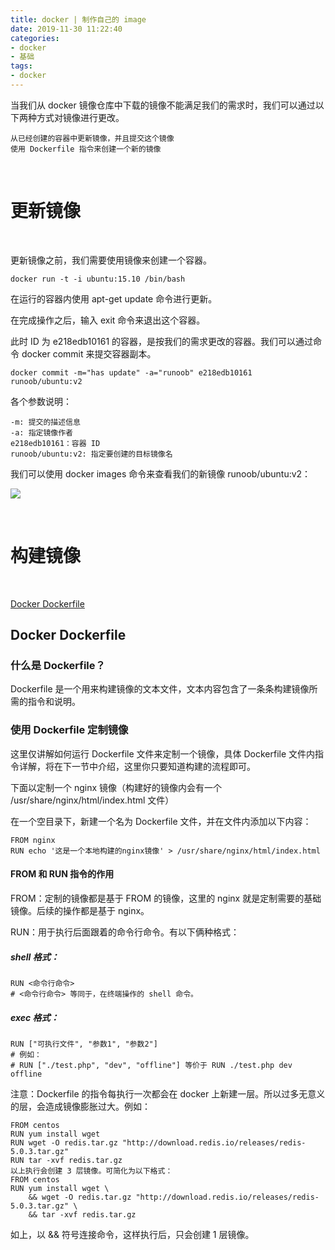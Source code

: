 ```yaml
---
title: docker | 制作自己的 image
date: 2019-11-30 11:22:40
categories:
- docker
- 基础
tags:
- docker
---
```

当我们从 docker 镜像仓库中下载的镜像不能满足我们的需求时，我们可以通过以下两种方式对镜像进行更改。

	从已经创建的容器中更新镜像，并且提交这个镜像
	使用 Dockerfile 指令来创建一个新的镜像

<!--more-->

<br/>

# 更新镜像

<br/>

更新镜像之前，我们需要使用镜像来创建一个容器。

	docker run -t -i ubuntu:15.10 /bin/bash

在运行的容器内使用 apt-get update 命令进行更新。

在完成操作之后，输入 exit 命令来退出这个容器。

此时 ID 为 e218edb10161 的容器，是按我们的需求更改的容器。我们可以通过命令 docker commit 来提交容器副本。

	docker commit -m="has update" -a="runoob" e218edb10161 runoob/ubuntu:v2

各个参数说明：

	-m: 提交的描述信息
	-a: 指定镜像作者
	e218edb10161：容器 ID
	runoob/ubuntu:v2: 指定要创建的目标镜像名

我们可以使用 docker images 命令来查看我们的新镜像 runoob/ubuntu:v2：

![](/images/docker/5_0.png)

<br/>

# 构建镜像

<br/>

[Docker Dockerfile](https://www.runoob.com/docker/docker-dockerfile.html)
## Docker Dockerfile

### 什么是 Dockerfile？

Dockerfile 是一个用来构建镜像的文本文件，文本内容包含了一条条构建镜像所需的指令和说明。

### 使用 Dockerfile 定制镜像

这里仅讲解如何运行 Dockerfile 文件来定制一个镜像，具体 Dockerfile 文件内指令详解，将在下一节中介绍，这里你只要知道构建的流程即可。

下面以定制一个 nginx 镜像（构建好的镜像内会有一个 /usr/share/nginx/html/index.html 文件）

在一个空目录下，新建一个名为 Dockerfile 文件，并在文件内添加以下内容：

	FROM nginx
	RUN echo '这是一个本地构建的nginx镜像' > /usr/share/nginx/html/index.html

#### FROM 和 RUN 指令的作用

FROM：定制的镜像都是基于 FROM 的镜像，这里的 nginx 就是定制需要的基础镜像。后续的操作都是基于 nginx。

RUN：用于执行后面跟着的命令行命令。有以下俩种格式：

##### shell 格式：

	RUN <命令行命令>
	# <命令行命令> 等同于，在终端操作的 shell 命令。

##### exec 格式：

	RUN ["可执行文件", "参数1", "参数2"]
	# 例如：
	# RUN ["./test.php", "dev", "offline"] 等价于 RUN ./test.php dev offline

注意：Dockerfile 的指令每执行一次都会在 docker 上新建一层。所以过多无意义的层，会造成镜像膨胀过大。例如：

	FROM centos
	RUN yum install wget
	RUN wget -O redis.tar.gz "http://download.redis.io/releases/redis-5.0.3.tar.gz"
	RUN tar -xvf redis.tar.gz
	以上执行会创建 3 层镜像。可简化为以下格式：
	FROM centos
	RUN yum install wget \
		&& wget -O redis.tar.gz "http://download.redis.io/releases/redis-5.0.3.tar.gz" \
		&& tar -xvf redis.tar.gz

如上，以 && 符号连接命令，这样执行后，只会创建 1 层镜像。

